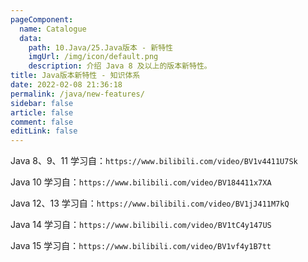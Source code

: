 ```yaml
---
pageComponent: 
  name: Catalogue
  data: 
    path: 10.Java/25.Java版本 - 新特性
    imgUrl: /img/icon/default.png
    description: 介绍 Java 8 及以上的版本新特性。
title: Java版本新特性 - 知识体系
date: 2022-02-08 21:36:18
permalink: /java/new-features/
sidebar: false
article: false
comment: false
editLink: false
---
```


Java 8、9、11 学习自：`https://www.bilibili.com/video/BV1v4411U7Sk`

Java 10 学习自：`https://www.bilibili.com/video/BV184411x7XA`

Java 12、13 学习自：`https://www.bilibili.com/video/BV1jJ411M7kQ`

Java 14 学习自：`https://www.bilibili.com/video/BV1tC4y147US`

Java 15 学习自：`https://www.bilibili.com/video/BV1vf4y1B7tt`